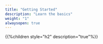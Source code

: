 ```yaml
---
title: "Getting Started"
description: "Learn the basics"
weight: "1"
alwaysopen: true
---
```


{{%children style="h2" description="true"%}}
